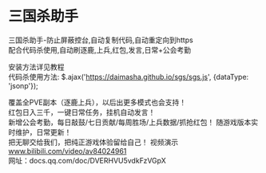 # 三国杀助手
三国杀助手-防止屏蔽控台,自动复制代码,自动重定向到https  
配合代码杀使用,自动刷逐鹿,上兵,红包,发言,日常+公会考勤  

安装方法详见教程  
代码杀使用方法: $.ajax('https://daimasha.github.io/sgs/sgs.js', {dataType: 'jsonp'});  


覆盖全PVE副本（逐鹿上兵），以后出更多模式也会支持！  
红包日入三千，一键日常任务，挂机自动发言！  
新增公会考勤，每日敲鼓/七日贡献/每周胜场/上兵数据/抓抢红包！ 
随游戏版本实时维护，日常更新！  
把无聊交给我们，把纯正游戏体验留给自己！ 
视频演示 www.bilibili.com/video/av84024961   
网址：docs.qq.com/doc/DVERHVU5vdkFzVGpX   
